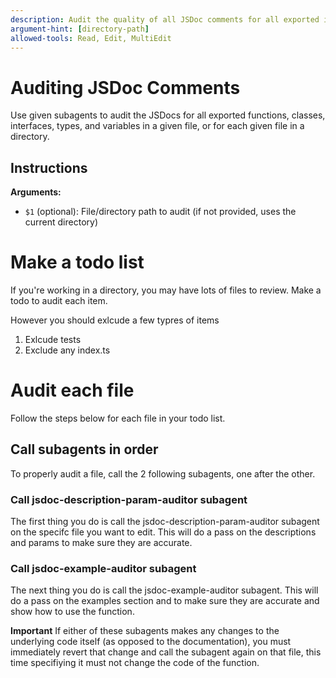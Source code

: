 ```yaml
---
description: Audit the quality of all JSDoc comments for all exported items in the provided file or directory using subagents.
argument-hint: [directory-path]
allowed-tools: Read, Edit, MultiEdit
---
```


# Auditing JSDoc Comments

Use given subagents to audit the JSDocs for all exported functions, classes, interfaces, types, and variables in a given file, or for each given file in a directory.

## Instructions

**Arguments:**

- `$1` (optional): File/directory path to audit (if not provided, uses the current directory)

# Make a todo list
If you're working in a directory, you may have lots of files to review. Make a todo to audit each item. 

However you should exlcude a few typres of items

1. Exlcude tests
2. Exclude any index.ts

# Audit each file

Follow the steps below for each file in your todo list.

## Call subagents in order

To properly audit a file, call the 2 following subagents, one after the other. 

### Call jsdoc-description-param-auditor subagent

The first thing you do is call the jsdoc-description-param-auditor subagent on the specifc file you want to edit. This will do a pass on the descriptions and params to make sure they are accurate.

### Call jsdoc-example-auditor subagent

The next thing you do is call the jsdoc-example-auditor subagent. This will do a pass on the examples section and to make sure they are accurate and show how to use the function.

**Important**
If either of these subagents makes any changes to the underlying code itself (as opposed to the documentation), you must immediately revert that change and call the subagent again on that file, this time specifiying it must not change the code of the function.